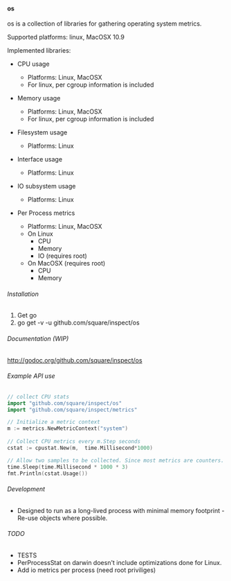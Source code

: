 #### os

os is a collection of libraries for gathering
operating system metrics.

Supported platforms: linux, MacOSX 10.9

Implemented libraries:
  
   * CPU usage 
      * Platforms: Linux, MacOSX
      * For linux, per cgroup information is included

   * Memory usage
      * Platforms: Linux, MacOSX
      * For linux, per cgroup information is included
 
   * Filesystem usage
      * Platforms: Linux

   * Interface usage
      * Platforms: Linux

   * IO subsystem usage
      * Platforms: Linux


   * Per Process metrics
     * Platforms: Linux, MacOSX
     * On Linux
       * CPU
       * Memory
       * IO (requires root)
     * On MacOSX (requires root)
       * CPU
       * Memory
  

###### Installation

1. Get go
2. go get -v -u github.com/square/inspect/os

###### Documentation (WIP)

http://godoc.org/github.com/square/inspect/os

###### Example API use 


```go
// collect CPU stats
import "github.com/square/inspect/os"
import "github.com/square/inspect/metrics"

// Initialize a metric context
m := metrics.NewMetricContext("system")
	
// Collect CPU metrics every m.Step seconds
cstat := cpustat.New(m,  time.Millisecond*1000)

// Allow two samples to be collected. Since most metrics are counters.
time.Sleep(time.Millisecond * 1000 * 3)
fmt.Println(cstat.Usage())

```
###### Development
  * Designed to run as a long-lived process with minimal memory footprint - Re-use objects where possible.



###### TODO
  * TESTS
  * PerProcessStat on darwin doesn't include optimizations done for Linux. 
  * Add io metrics per process (need root priviliges)
